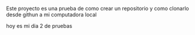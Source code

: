 Este proyecto es una prueba de como crear un repositorio y como clonarlo desde githun a mi computadora local

hoy es mi dia 2 de pruebas